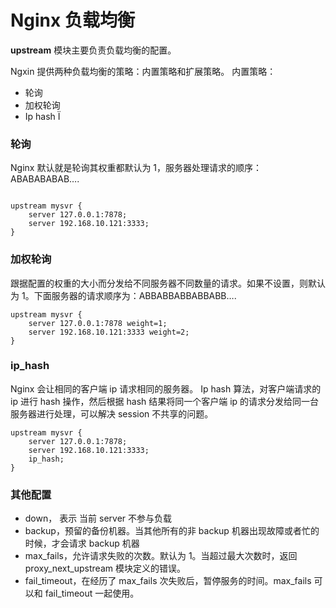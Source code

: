 # Nginx 负载均衡

**upstream** 模块主要负责负载均衡的配置。

Ngxin 提供两种负载均衡的策略：内置策略和扩展策略。
内置策略：

- 轮询
- 加权轮询
- Ip hash
  Ï

### 轮询

Nginx 默认就是轮询其权重都默认为 1，服务器处理请求的顺序：ABABABABAB….

```nginx

upstream mysvr {
    server 127.0.0.1:7878;
    server 192.168.10.121:3333;
}
```

### 加权轮询

跟据配置的权重的大小而分发给不同服务器不同数量的请求。如果不设置，则默认为 1。下面服务器的请求顺序为：ABBABBABBABBABB….

```nginx
upstream mysvr {
    server 127.0.0.1:7878 weight=1;
    server 192.168.10.121:3333 weight=2;
}
```

### ip_hash

Nginx 会让相同的客户端 ip 请求相同的服务器。
Ip hash 算法，对客户端请求的 ip 进行 hash 操作，然后根据 hash 结果将同一个客户端 ip 的请求分发给同一台服务器进行处理，可以解决 session 不共享的问题。

```nginx
upstream mysvr {
    server 127.0.0.1:7878;
    server 192.168.10.121:3333;
    ip_hash;
}
```

### 其他配置

- down， 表示 当前 server 不参与负载
- backup，预留的备份机器。当其他所有的非 backup 机器出现故障或者忙的时候，才会请求 backup 机器
- max_fails，允许请求失败的次数。默认为 1。当超过最大次数时，返回 proxy_next_upstream 模块定义的错误。
- fail_timeout，在经历了 max_fails 次失败后，暂停服务的时间。max_fails 可以和 fail_timeout 一起使用。
